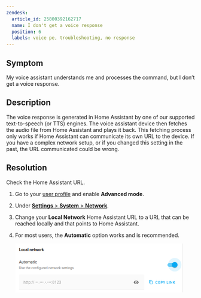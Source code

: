 ```yaml
---
zendesk:
  article_id: 25800392162717
  name: I don't get a voice response
  position: 6
  labels: voice pe, troubleshooting, no response
---
```


## Symptom

My voice assistant understands me and processes the command, but I don’t get a voice response.

## Description

The voice response is generated in Home Assistant by one of our supported text-to-speech (or TTS) engines. The voice assistant device then fetches the audio file from Home Assistant and plays it back. This fetching process only works if Home Assistant can communicate its own URL to the device. If you have a complex network setup, or if you changed this setting in the past, the URL communicated could be wrong.

## Resolution

Check the Home Assistant URL.

1. Go to your [user profile](https://my.home-assistant.io/redirect/profile/) and enable **Advanced mode**.
2. Under [**Settings** > **System** > **Network**](https://my.home-assistant.io/redirect/network/).
3. Change your **Local Network** Home Assistant URL to a URL that can be reached locally and that points to Home Assistant.
4. For most users, the **Automatic** option works and is recommended.

   ![Screenshot of the network settings](/static/img/voice-pe/local_network_automatic.png)
